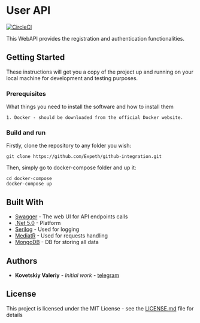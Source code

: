 # User API
[![CircleCI](https://circleci.com/gh/Expeth/project-f/tree/dev.svg?style=svg)](https://circleci.com/gh/Expeth/project-f/tree/dev)

This WebAPI provides the registration and authentication functionalities.

## Getting Started

These instructions will get you a copy of the project up and running on your local machine for development and testing purposes.

### Prerequisites

What things you need to install the software and how to install them

```
1. Docker - should be downloaded from the official Docker website.
```

### Build and run

Firstly, clone the repository to any folder you wish:

```
git clone https://github.com/Expeth/github-integration.git
```
Then, simply go to docker-compose folder and up it:
```
cd docker-compose
docker-compose up
```

## Built With

* [Swagger](https://swagger.io/) - The web UI for API endpoints calls
* [.Net 5.0](https://dotnet.microsoft.com/download/dotnet/5.0) - Platform
* [Serilog](https://serilog.net/) - Used for logging
* [MediatR](https://github.com/jbogard/MediatR/wiki) - Used for requests handling
* [MongoDB](https://www.mongodb.com/) - DB for storing all data

## Authors

* **Kovetskiy Valeriy** - *Initial work* - [telegram](https://t.me/kovetskiy)

## License

This project is licensed under the MIT License - see the [LICENSE.md](LICENSE.md) file for details
